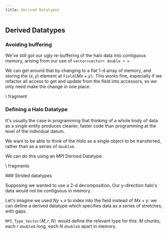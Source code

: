 ```yaml
---
title: Derived Datatypes
---
```


## Derived Datatypes

### Avoiding buffering

We've still got our ugly re-buffering of the halo data into contiguous memory,
arising from our use of `vector<vector< double > >`

We can get around that by changing to a flat 1-d array of memory, and storing the
$(x,y)$ element at `Field[`$Mx+y$`]`. This works fine, especially if we refactor
all access to get and update from the field into accessors, so we only need make
the change in one place:

\\ fragment

### Defining a Halo Datatype

It's usually the case in programming that thinking of a whole body of data as a single
entity produces cleaner, faster code than programming at the level of the individual datum.

We want to be able to think of the *Halo* as a single object to be transferred, rather
than as a series of `double`s.

We can do this using an MPI Derived Datatype:

\\ fragments

### Strided datatypes

Supposing we wanted to use a 2-d decomposition. Our y-direction halo's data would not be contiguous
in memory.

Let's imagine we used $Ny+x$ to index into the field instead of $Mx+y$: we can define a derived datatype 
which specifies data as a series of stretches, with gaps.

`MPI_Type_Vector(`$M,r,N$`)` would define the relevant type for this: $M$ chunks, each $r$ `double`s
long, each $N$ `double`s apart in memory.
